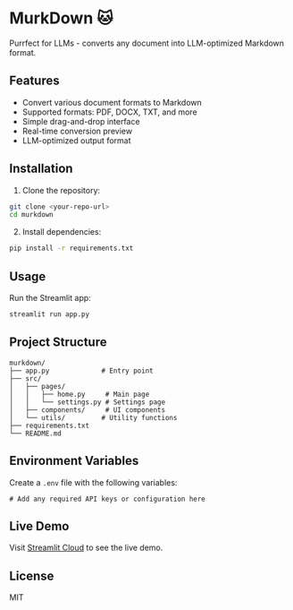 # MurkDown 🐱

Purrfect for LLMs - converts any document into LLM-optimized Markdown format.

## Features

- Convert various document formats to Markdown
- Supported formats: PDF, DOCX, TXT, and more
- Simple drag-and-drop interface
- Real-time conversion preview
- LLM-optimized output format

## Installation

1. Clone the repository:
```bash
git clone <your-repo-url>
cd murkdown
```

2. Install dependencies:
```bash
pip install -r requirements.txt
```

## Usage

Run the Streamlit app:

```bash
streamlit run app.py
```

## Project Structure
```
murkdown/
├── app.py             # Entry point
├── src/
│   ├── pages/
│   │   ├── home.py     # Main page
│   │   └── settings.py # Settings page
│   ├── components/     # UI components
│   └── utils/         # Utility functions
├── requirements.txt
└── README.md
```

## Environment Variables

Create a `.env` file with the following variables:

```
# Add any required API keys or configuration here
```

## Live Demo

Visit [Streamlit Cloud](https://streamlit.io) to see the live demo.

## License

MIT 